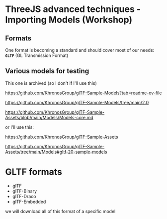 # ThreeJS advanced techniques - Importing Models (Workshop)

## Formats

One format is becoming a standard and should cover most of our needs: **`GLTF`** (GL Transmission Format)

## Various models for testing

This one is archived (so I don't if I'll use this)

<https://github.com/KhronosGroup/glTF-Sample-Models?tab=readme-ov-file>

<https://github.com/KhronosGroup/glTF-Sample-Models/tree/main/2.0>

<https://github.com/KhronosGroup/glTF-Sample-Assets/blob/main/Models/Models-core.md>

or I'll use this:

<https://github.com/KhronosGroup/glTF-Sample-Assets>

<https://github.com/KhronosGroup/glTF-Sample-Assets/tree/main/Models#gltf-20-sample-models>


# GLTF formats

- glTF
- glTF-Binary
- glTF-Draco
- glTF-Embedded

we will download all of this format of a specific model